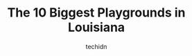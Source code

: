 ---
layout: ampstory
image: https://i0.wp.com/paketmu.com/wp-content/uploads/2023/06/baywood-park-0-in-louisiana-1686368744.jpeg?resize=640,853
author: techidn
featured: false
description: Explore the diverse Playground scene in Louisiana, home to an incredible selection of 10 establishments catering to every taste. Whether youre in search of iconic favorites or undiscovered 
title: The 10 Biggest Playgrounds in Louisiana
cover:
   title: The 10 Biggest Playgrounds in Louisiana
   subtitle: RICKPATE
   background: https://paketmu.com/wp-content/uploads/2023/06/baywood-park-0-in-louisiana-1686368744.jpeg

pages: 
 - layout: thirds
   top: <h1>#1 Heritage Park</h1>
   bottom: "<p>Nice place for outside activities or just hanging out.  Has a pretty cool playground for the kids, boat launch, and its large area to explore around. It would be nice if </p>"
   background: https://paketmu.com/wp-content/uploads/2023/06/baywood-park-1-in-louisiana-1686368746.jpeg
   backgroundblur: true
 - layout: thirds
   top: <h1>#2 City-Brooks Community Park</h1>
   bottom: "<p>Met some amazing people it was nice to meet someone new and friendly. My daughter doesnt have many children to play with and has had a tough time recently with a huge lo</p>"
   background: https://paketmu.com/wp-content/uploads/2023/06/baywood-park-2-in-louisiana-1686368747.jpeg
   cta:
      link: https://paketmu.com/the-10-biggest-playgrounds-in-louisiana/
      text: The 10 Biggest Playgrounds in Louisiana
 - layout: thirds
   top: <h1>#3 Greenwood Community Park</h1>
   bottom: "<p>Large beautiful park with multiple play and sports area</p>"
   background: https://paketmu.com/wp-content/uploads/2023/06/baywood-park-3-in-louisiana-1686368747.jpeg
   cta:
      link: https://paketmu.com/the-10-biggest-playgrounds-in-louisiana/
      text: The 10 Biggest Playgrounds in Louisiana
 - layout: thirds
   top: <h1>#4 Jambalaya Park</h1>
   bottom: "<p>1015 E Cornerview St, Gonzales, LA 70737, United States</p>"
   background: https://images.unsplash.com/photo-1552083974-186346191183?ixlib=rb-4.0.3&ixid=MnwxMjA3fDB8MHxwaG90by1wYWdlfHx8fGVufDB8fHx8&auto=format&fit=crop&w=640&h=853&q=80
   cta:
      link: https://paketmu.com/the-10-biggest-playgrounds-in-louisiana/
      text: The 10 Biggest Playgrounds in Louisiana
 - layout: thirds
   top: <h1>#5 Oakdale Playground</h1>
   bottom: "<p>650 Wall Blvd, Gretna, LA 70056, United States</p>"
   background: https://images.unsplash.com/photo-1595364397663-fca4f075d796?ixlib=rb-4.0.3&ixid=MnwxMjA3fDB8MHxwaG90by1wYWdlfHx8fGVufDB8fHx8&auto=format&fit=crop&w=640&h=853&q=80
   cta:
      link: https://paketmu.com/the-10-biggest-playgrounds-in-louisiana/
      text: The 10 Biggest Playgrounds in Louisiana
 - layout: thirds
   top: <h1>#6 Kidz Korner Playland</h1>
   bottom: "<p>979 Government Street & River Road, Denham Springs, LA 70726, United States</p>"
   background: https://images.unsplash.com/photo-1496096265110-f83ad7f96608?ixlib=rb-4.0.3&ixid=MnwxMjA3fDB8MHxwaG90by1wYWdlfHx8fGVufDB8fHx8&auto=format&fit=crop&w=640&h=853&q=80
   cta:
      link: https://paketmu.com/the-10-biggest-playgrounds-in-louisiana/
      text: The 10 Biggest Playgrounds in Louisiana
 - layout: thirds
   top: <h1>#7 Kids Konnection Playground</h1>
   bottom: "<p>21410 Koop Dr, Mandeville, LA 70471, United States</p>"
   background: https://images.unsplash.com/photo-1546497974-b213c9efb599?ixlib=rb-4.0.3&ixid=MnwxMjA3fDB8MHxwaG90by1wYWdlfHx8fGVufDB8fHx8&auto=format&fit=crop&w=640&h=853&q=80
   cta:
      link: https://paketmu.com/the-10-biggest-playgrounds-in-louisiana/
      text: The 10 Biggest Playgrounds in Louisiana
 - layout: thirds
   middle: Continue reading...
   background: https://images.unsplash.com/photo-1541356665065-22676f35dd40?ixlib=rb-4.0.3&ixid=MnwxMjA3fDB8MHxwaG90by1wYWdlfHx8fGVufDB8fHx8&auto=format&fit=crop&w=640&h=853&q=80
   cta:
      link: https://paketmu.com/the-10-biggest-playgrounds-in-louisiana/
      text: The 10 Biggest Playgrounds in Louisiana
      
---